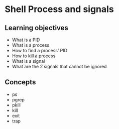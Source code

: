 # Shell Process and signals

## Learning objectives

- What is a PID
- What is a process
- How to find a process’ PID
- How to kill a process
- What is a signal
- What are the 2 signals that cannot be ignored

## Concepts

- ps
- pgrep
- pkill
- kill
- exit
- trap
